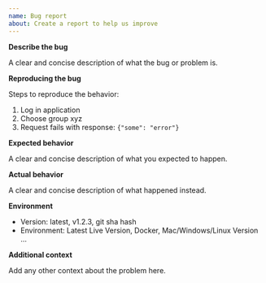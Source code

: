 ```yaml
---
name: Bug report
about: Create a report to help us improve
---
```


**Describe the bug**

A clear and concise description of what the bug or problem is.

**Reproducing the bug**

Steps to reproduce the behavior:

1. Log in application
2. Choose group xyz
3. Request fails with response: `{"some": "error"}`

**Expected behavior**

A clear and concise description of what you expected to happen.

**Actual behavior**

A clear and concise description of what happened instead.

**Environment**

- Version: latest, v1.2.3, git sha hash
- Environment: Latest Live Version, Docker, Mac/Windows/Linux Version ...

**Additional context**

Add any other context about the problem here.